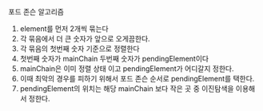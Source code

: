 포드 존슨 알고리즘

1. element를 먼저 2개씩 묶는다
2. 각 묶음에서 더 큰 숫자가 앞으로 오게끔한다.
3. 각 묶음의 첫번째 숫자 기준으로 정렬한다
4. 첫번째 숫자가 mainChain 두번째 숫자가 pendingElement이다
5. mainChain은 이미 정렬 상태 이고 pendingElement가 어디갈지 정한다.
6. 이때 최악의 경우를 피하기 위해서 포드 존슨 순서로 pendingElement를 택한다.
7. pendingElement의 위치는 해당 mainChain 보다 작은 곳 중 이진탐색을 이용해서 정한다.
